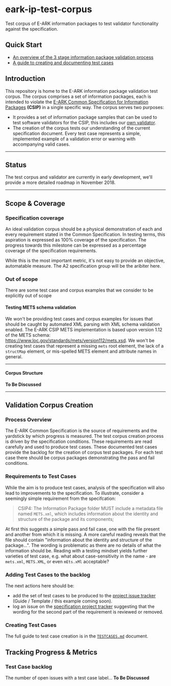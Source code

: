 eark-ip-test-corpus
===================
Test corpus of E-ARK information packages to test validator functionality against the specification.

Quick Start
-----------
- [An overview of the 3 stage information package validation process](./VALIDATION.md)
- [A guide to creating and documenting test cases](./TESTCASES.md)

Introduction
------------
This repository is home to the E-ARK information package validation test corpus. The corpus comprises a set of information packages, each is intended to violate the [E-ARK Common Specification for Information Packages](DILCISBoard/E-ARK-CSIP) **(CSIP)** in a single specific way. The corpus serves two purposes:

- It provides a set of information package samples that can be used to test software validators for the CSIP, this includes our [own validator](DILCISBoard/rest-ip-validator).
- The creation of the corpus tests our understanding of the current specification document. Every test case represents a simple, implemented example of a validation error or warning with accompanying valid cases.
__________

Status
------
The test corpus and validator are currently in early development, we'll provide a more detailed roadmap in November 2018.
__________

Scope & Coverage
----------------
### Specification coverage
An ideal validation corpus should be a physical demonstration of each and every requirement stated in the Common Specification. In testing terms, this aspiration is expressed as 100% coverage of the specification. The progress towards this milestone can be expressed as a percentage coverage of the specification requirements.

While this is the most important metric, it's not easy to provide an objective, automatable measure. The A2 specification group will be the aribiter here.

### Out of scope
There are some test case and corpus examples that we consider to be explicitly out of scope

#### Testing METS schema validation
We won't be providing test cases and corpus examples for issues that should be caught by automated XML parsing with XML schema validation enabled. The E-ARK CSIP METS implementation is based upon version 1.12 of the METS schema: https://www.loc.gov/standards/mets/version112/mets.xsd. We won't be creating test cases that represent a missing `mets` root element, the lack of a `structMap` element, or mis-spelled METS element and attribute names in general.
__________________

#### Corpus Structure
**To Be Discussed**
__________________

Validation Corpus Creation
--------------------------
### Process Overview
The E-ARK Common Specification is the source of requirements and the yardstick by which progress is measured. The test corpus creation process is driven by the specification conditions. These requirements are read carefully and used to produce test cases. These documented test cases provide the backlog for the creation of corpus test packages. For each test case there should be corpus packages demonstrating the pass and fail conditions.

### Requirements to Test Cases
While the aim is to produce test cases, analysis of the specification will also lead to improvements to the specification.  To illustrate, consider a seemingly simple requirement from the specifcation:

> CSIP4: The Information Package folder MUST include a metadata file named `METS.xml`, which includes information about the identity and structure of the package and its components;

At first this suggests a simple pass and fail case, one with the file present and another from which it is missing. A more careful reading reveals that the file should contain "information about the identity and structure of the package...". The wording is problematic as there are no details of what the information should be. Reading with a testing mindset yields further varieties of test case, e.g. what about case-sensitivity in the name - are `mets.xml`, `METS.XML`, or even `mEts.xMl` acceptable?

### Adding Test Cases to the backlog
The next actions here should be:
- add the set of test cases to be produced to the [project issue tracker](https://github.com/DILCISBoard/eark-ip-test-corpus/issues) (Guide / Template / this example coming soon).
- log an issue on the [specification project tracker](https://github.com/DILCISBoard/E-ARK-CSIP/issues) suggesting that the wording for the second part of the requirement is reviewed or removed.

### Creating Test Cases
The full guide to test case creation is in the [`TESTCASES.md`](./TESTCASES.md)
document.

Tracking Progress & Metrics
---------------------------
### Test Case backlog
The number of open issues with a test case label...
**To Be Discussed**
